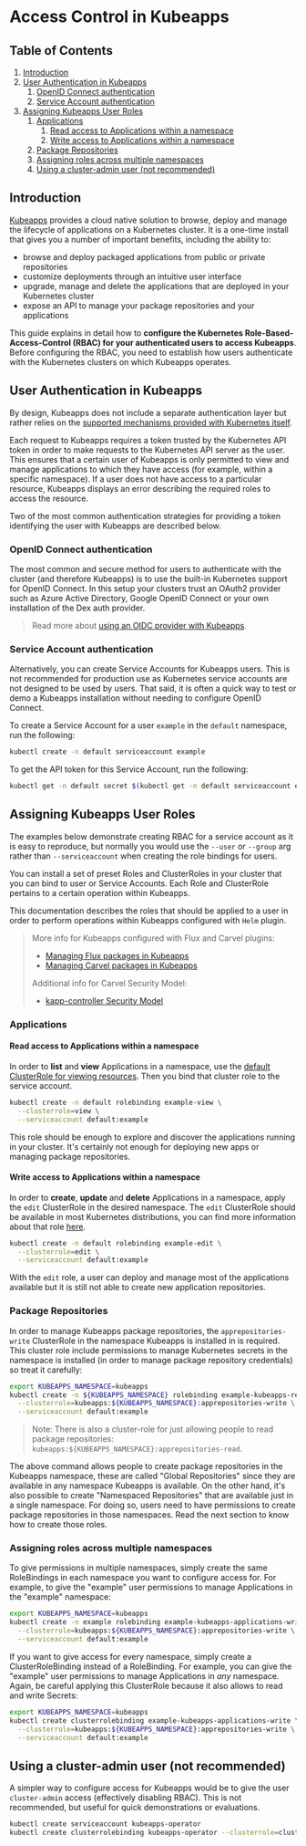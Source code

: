 # Access Control in Kubeapps

## Table of Contents

1. [Introduction](#introduction)
2. [User Authentication in Kubeapps](#user-authentication-in-kubeapps)
   1. [OpenID Connect authentication](#openid-connect-authentication)
   2. [Service Account authentication](#service-account-authentication)
3. [Assigning Kubeapps User Roles](#assigning-kubeapps-user-roles)
   1. [Applications](#applications)
      1. [Read access to Applications within a namespace](#read-access-to-applications-within-a-namespace)
      2. [Write access to Applications within a namespace](#write-access-to-applications-within-a-namespace)
   2. [Package Repositories](#package-repositories)
   3. [Assigning roles across multiple namespaces](#assigning-roles-across-multiple-namespaces)
   4. [Using a cluster-admin user (not recommended)](#using-a-cluster-admin-user-not-recommended)

## Introduction

[Kubeapps](https://kubeapps.dev/) provides a cloud native solution to browse, deploy and manage the lifecycle of applications on a Kubernetes cluster. It is a one-time install that gives you a number of important benefits, including the ability to:

- browse and deploy packaged applications from public or private repositories
- customize deployments through an intuitive user interface
- upgrade, manage and delete the applications that are deployed in your Kubernetes cluster
- expose an API to manage your package repositories and your applications

This guide explains in detail how to **configure the Kubernetes Role-Based-Access-Control (RBAC) for your authenticated users to access Kubeapps**. Before configuring the RBAC, you need to establish how users authenticate with the Kubernetes clusters on which Kubeapps operates.

## User Authentication in Kubeapps

By design, Kubeapps does not include a separate authentication layer but rather relies on the [supported mechanisms provided with Kubernetes itself](https://kubernetes.io/docs/reference/access-authn-authz/authentication/).

Each request to Kubeapps requires a token trusted by the Kubernetes API token in order to make requests to the Kubernetes API server as the user. This ensures that a certain user of Kubeapps is only permitted to view and manage applications to which they have access (for example, within a specific namespace). If a user does not have access to a particular resource, Kubeapps displays an error describing the required roles to access the resource.

Two of the most common authentication strategies for providing a token identifying the user with Kubeapps are described below.

### OpenID Connect authentication

The most common and secure method for users to authenticate with the cluster (and therefore Kubeapps) is to use the built-in Kubernetes support for OpenID Connect. In this setup your clusters trust an OAuth2 provider such as Azure Active Directory, Google OpenID Connect or your own installation of the Dex auth provider.

> Read more about [using an OIDC provider with Kubeapps](../tutorials/using-an-OIDC-provider.md).

### Service Account authentication

Alternatively, you can create Service Accounts for Kubeapps users. This is not recommended for production use as Kubernetes service accounts are not designed to be used by users. That said, it is often a quick way to test or demo a Kubeapps installation without needing to configure OpenID Connect.

To create a Service Account for a user `example` in the `default` namespace, run the following:

```bash
kubectl create -n default serviceaccount example
```

To get the API token for this Service Account, run the following:

```bash
kubectl get -n default secret $(kubectl get -n default serviceaccount example -o jsonpath='{.secrets[].name}') -o go-template='{{.data.token | base64decode}}' && echo
```

## Assigning Kubeapps User Roles

The examples below demonstrate creating RBAC for a service account as it is easy to reproduce, but normally you would use the `--user` or `--group` arg rather than `--serviceaccount` when creating the role bindings for users.

You can install a set of preset Roles and ClusterRoles in your cluster that you can bind to user or Service Accounts. Each Role and ClusterRole pertains to a certain operation within Kubeapps.

This documentation describes the roles that should be applied to a user in order to perform operations within Kubeapps configured with `Helm` plugin.

> More info for Kubeapps configured with Flux and Carvel plugins:
> - [Managing Flux packages in Kubeapps](../tutorials/managing-flux-packages.md#creating-a-service-account)
> - [Managing Carvel packages in Kubeapps](../tutorials/managing-carvel-packages.md#creating-a-service-account)
>
> Additional info for Carvel Security Model: 
> - [kapp-controller Security Model](https://carvel.dev/kapp-controller/docs/v0.32.0/security-model/)



### Applications

#### Read access to Applications within a namespace

In order to **list** and **view** Applications in a namespace, use the [default ClusterRole for viewing resources](https://kubernetes.io/docs/reference/access-authn-authz/rbac/#user-facing-roles). Then you bind that cluster role to the service account.

```bash
kubectl create -n default rolebinding example-view \
  --clusterrole=view \
  --serviceaccount default:example
```

This role should be enough to explore and discover the applications running in your cluster. It's certainly not enough for deploying new apps or managing package repositories.

#### Write access to Applications within a namespace

In order to **create**, **update** and **delete** Applications in a namespace, apply the `edit` ClusterRole in the desired namespace. The `edit` ClusterRole should be available in most Kubernetes distributions, you can find more information about that role [here](https://kubernetes.io/docs/reference/access-authn-authz/rbac/#user-facing-roles).

```bash
kubectl create -n default rolebinding example-edit \
  --clusterrole=edit \
  --serviceaccount default:example
```

With the `edit` role, a user can deploy and manage most of the applications available but it is still not able to create new application repositories.

### Package Repositories

In order to manage Kubeapps package repositories, the `apprepositories-write` ClusterRole in the namespace Kubeapps is installed in is required. This cluster role include permissions to manage Kubernetes secrets in the namespace is installed (in order to manage package repository credentials) so treat it carefully:

```bash
export KUBEAPPS_NAMESPACE=kubeapps
kubectl create -n ${KUBEAPPS_NAMESPACE} rolebinding example-kubeapps-repositories-write \
  --clusterrole=kubeapps:${KUBEAPPS_NAMESPACE}:apprepositories-write \
  --serviceaccount default:example
```

> Note: There is also a cluster-role for just allowing people to read package repositories: `kubeapps:${KUBEAPPS_NAMESPACE}:apprepositories-read`.

The above command allows people to create package repositories in the Kubeapps namespace, these are called "Global Repositories" since they are available in any namespace Kubeapps is available. On the other hand, it's also possible to create "Namespaced Repositories" that are available just in a single namespace. For doing so, users need to have permissions to create package repositories in those namespaces. Read the next section to know how to create those roles.

### Assigning roles across multiple namespaces

To give permissions in multiple namespaces, simply create the same RoleBindings in each namespace you want to configure access for. For example, to give the "example" user permissions to manage Applications in the "example" namespace:

```bash
export KUBEAPPS_NAMESPACE=kubeapps
kubectl create -n example rolebinding example-kubeapps-applications-write \
  --clusterrole=kubeapps:${KUBEAPPS_NAMESPACE}:apprepositories-write \
  --serviceaccount default:example
```

If you want to give access for every namespace, simply create a ClusterRoleBinding instead of a RoleBinding. For example, you can give the "example" user permissions to manage Applications in _any_ namespace. Again, be careful applying this ClusterRole because it also allows to read and write Secrets:

```bash
export KUBEAPPS_NAMESPACE=kubeapps
kubectl create clusterrolebinding example-kubeapps-applications-write \
  --clusterrole=kubeapps:${KUBEAPPS_NAMESPACE}:apprepositories-write \
  --serviceaccount default:example
```

## Using a cluster-admin user (not recommended)

A simpler way to configure access for Kubeapps would be to give the user `cluster-admin` access (effectively disabling RBAC). This is not recommended, but useful for quick demonstrations or evaluations.

```bash
kubectl create serviceaccount kubeapps-operator
kubectl create clusterrolebinding kubeapps-operator --clusterrole=cluster-admin --serviceaccount=default:kubeapps-operator
```
